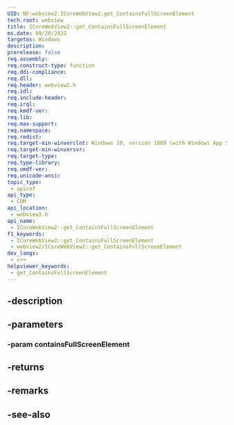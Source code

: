 ```yaml
---
UID: NF:webview2.ICoreWebView2.get_ContainsFullScreenElement
tech.root: webview
title: ICoreWebView2::get_ContainsFullScreenElement
ms.date: 09/20/2022
targetos: Windows
description: 
prerelease: false
req.assembly: 
req.construct-type: function
req.ddi-compliance: 
req.dll: 
req.header: webview2.h
req.idl: 
req.include-header: 
req.irql: 
req.kmdf-ver: 
req.lib: 
req.max-support: 
req.namespace: 
req.redist: 
req.target-min-winverclnt: Windows 10, version 1809 (with Windows App SDK 1.1 or later)
req.target-min-winversvr: 
req.target-type: 
req.type-library: 
req.umdf-ver: 
req.unicode-ansi: 
topic_type:
 - apiref
api_type:
 - COM
api_location:
 - webview2.h
api_name:
 - ICoreWebView2::get_ContainsFullScreenElement
f1_keywords:
 - ICoreWebView2::get_ContainsFullScreenElement
 - webview2/ICoreWebView2::get_ContainsFullScreenElement
dev_langs:
 - c++
helpviewer_keywords:
 - get_ContainsFullScreenElement
---
```


## -description

## -parameters

### -param containsFullScreenElement

## -returns

## -remarks

## -see-also

